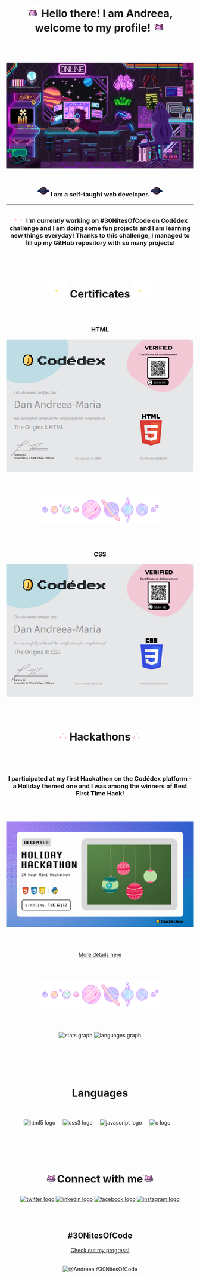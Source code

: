 <div align="center"><h1>   
     
![Nugget](nugget.gif) Hello there! I am Andreea, welcome to my profile! ![Nugget](nugget.gif)</h1>
</div>
 
<br><br>

![Space programmer](head-img.gif)
<br><br>

<h3 align="center">
   
![Space programmer](planety.gif) I am a self-taught web developer. ![Space programmer](planety.gif)</h3>

---

<h3 align="center">
   
![Sparkles](sparkles-lit.gif) I'm currently working on #30NitesOfCode on Codédex challenge and I am doing some fun projects and I am learning new things everyday! Thanks to this challenge, I managed to fill up my GitHub repository with so many projects!</h3>

<br><br>

<h1 align="center">
   
![Sparkles](sparkles-2.gif) Certificates ![Sparkles](sparkles-2.gif) </h1> 

<br>

<div align="center">
   <h3>HTML</h3> 
   
   ![HTML certificate](html-certificate.png)
</div>

<br><br>

<div align="center">
    <img src="planets.gif" alt="planets">
</div>

<br><br>

<div align="center">
   <h3>CSS</h3> 
   
   ![CSS certificate](css-certificate.png)
</div>

<br><br>

<h1 align="center">
     
![Sparkles](sparkles-lit.gif)Hackathons![Sparkles](sparkles-lit.gif)</h1>

<br><br>

<h3 align="center">I participated at my first Hackathon on the Codédex platform - a Holiday themed one and I was among the winners of Best First Time Hack!</h3>

<br><br>

![Hackathon](hackathoncodedex.gif)

<br><br>

<div align="center">
     
[More details here](https://www.codedex.io/community/monthly-challenge/submission/wXeIxHkeadwXo3AqBOny)</div>

<br><br>

<div align="center">
    <img src="planets.gif" alt="planets">
</div>

<br><br>

<div align="center">
  <img src="https://github-readme-stats.vercel.app/api?username=danandreeamaria&hide_title=false&hide_rank=false&show_icons=true&include_all_commits=true&count_private=true&disable_animations=false&theme=dracula&locale=en&hide_border=false" height="150" alt="stats graph"  />
  <img src="https://github-readme-stats.vercel.app/api/top-langs?username=danandreeamaria&locale=en&hide_title=false&layout=compact&card_width=320&langs_count=5&theme=dracula&hide_border=false" height="150" alt="languages graph"  />
</div>
<br><br>

###
<br><br>
<div align="center">
<h1>Languages</h1>
  <br><br>
  <img src="https://cdn.jsdelivr.net/gh/devicons/devicon/icons/html5/html5-original.svg" height="30" alt="html5 logo"  />
  <img width="12" />
  <img src="https://cdn.jsdelivr.net/gh/devicons/devicon/icons/css3/css3-original.svg" height="30" alt="css3 logo"  />
  <img width="12" />
  <img src="https://cdn.jsdelivr.net/gh/devicons/devicon/icons/javascript/javascript-original.svg" height="30" alt="javascript logo"  />
  <img width="12" />
  <img src="https://cdn.jsdelivr.net/gh/devicons/devicon/icons/c/c-original.svg" height="30" alt="c logo"  />
  <img width="12" />
  <!--<img src="https://cdn.jsdelivr.net/gh/devicons/devicon/icons/python/python-original.svg" height="30" alt="python logo"  />
  <img width="12" />-->
  <!--<img src="https://cdn.jsdelivr.net/gh/devicons/devicon/icons/csharp/csharp-original.svg" height="30" alt="csharp logo"  />-->
  <!--<img src="https://cdn.jsdelivr.net/gh/devicons/devicon/icons/typescript/typescript-original.svg" height="30" alt="typescript logo"  />
  <img width="12" />-->
  <!--<img src="https://cdn.jsdelivr.net/gh/devicons/devicon/icons/react/react-original.svg" height="30" alt="react logo"  />
  <img width="12" />-->
</div>
<br><br>

<br><br>
<h1 align="center"> 

![Nugget](nugget.gif)Connect with me![Nugget](nugget.gif)</h1>
<p align="center">
<a href="https://twitter.com/thedeedeemaria" target="blank"><img src="https://img.shields.io/static/v1?message=Twitter&logo=twitter&label=&color=7743DB&logoColor=white&labelColor=&style=for-the-badge" height="35" alt="twitter 
  logo"  /></a>
<a href="https://linkedin.com/in/andreea-maria-dan-9a2b8a1b8/" target="blank"><img src="https://img.shields.io/static/v1?message=LinkedIn&logo=linkedin&label=&color=EF4040&logoColor=white&labelColor=&style=for-the-badge" 
  height="35" alt="linkedin logo"  /></a>
<a href="https://fb.com/andreea.maria.5680/" target="blank"><img src="https://img.shields.io/static/v1?message=Facebook&logo=facebook&label=&color=176B87&logoColor=white&labelColor=&style=for-the-badge" height="35" alt="facebook 
  logo"  /></a>
<a href="https://instagram.com/dmariaandreea" target="blank"><img src="https://img.shields.io/static/v1?message=Instagram&logo=instagram&label=&color=F7418F&logoColor=white&labelColor=&style=for-the-badge" height="35" 
  alt="instagram logo"  /></a>
</p>



<!--<img src="https://raw.DanAndreeaMaria.com/DanAndreeaMaria/DanAndreeaMaria/output/snake.svg" alt="Snake animation" />-->

<br><br>
<div align="center">
   
## #30NitesOfCode
  [Check out my progress!](https://www.codedex.io/@Andreea/30-nites-of-code)  
  <br><br>
  ![@Andreea #30NitesOfCode](https://www.codedex.io/api/petStatus?user=Andreea)
</div>
